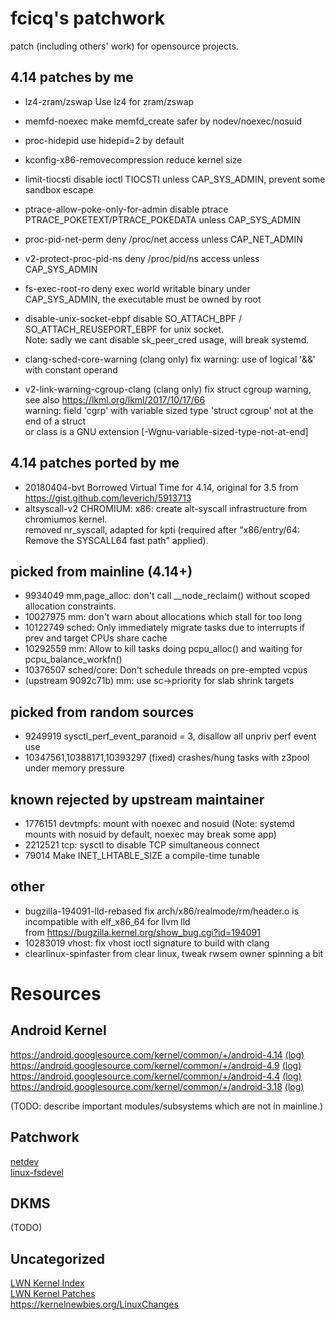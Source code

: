 # fcicq's patchwork
patch (including others' work) for opensource projects.

## 4.14 patches by me
* lz4-zram/zswap Use lz4 for zram/zswap
* memfd-noexec make memfd_create safer by nodev/noexec/nosuid
* proc-hidepid use hidepid=2 by default
* kconfig-x86-removecompression reduce kernel size
* limit-tiocsti disable ioctl TIOCSTI unless CAP_SYS_ADMIN, prevent some sandbox escape
* ptrace-allow-poke-only-for-admin disable ptrace PTRACE_POKETEXT/PTRACE_POKEDATA unless CAP_SYS_ADMIN
* proc-pid-net-perm deny /proc/net access unless CAP_NET_ADMIN
* v2-protect-proc-pid-ns deny /proc/pid/ns access unless CAP_SYS_ADMIN
* fs-exec-root-ro deny exec world writable binary under CAP_SYS_ADMIN, the executable must be owned by root
* disable-unix-socket-ebpf disable SO_ATTACH_BPF / SO_ATTACH_REUSEPORT_EBPF for unix socket.  
Note: sadly we cant disable sk_peer_cred usage, will break systemd.

* clang-sched-core-warning (clang only) fix warning: use of logical '&&' with constant operand
* v2-link-warning-cgroup-clang (clang only) fix struct cgroup warning, see also https://lkml.org/lkml/2017/10/17/66  
warning: field 'cgrp' with variable sized type 'struct cgroup' not at the end of a struct  
     or class is a GNU extension \[-Wgnu-variable-sized-type-not-at-end\]

## 4.14 patches ported by me
* 20180404-bvt Borrowed Virtual Time for 4.14, original for 3.5 from https://gist.github.com/leverich/5913713
* altsyscall-v2 CHROMIUM: x86: create alt-syscall infrastructure from chromiumos kernel.  
removed nr_syscall, adapted for kpti (required after "x86/entry/64: Remove the SYSCALL64 fast path" applied).

## picked from mainline (4.14+)
* 9934049 mm,page_alloc: don't call \_\_node_reclaim() without scoped allocation constraints.
* 10027975 mm: don't warn about allocations which stall for too long
* 10122749 sched: Only immediately migrate tasks due to interrupts if prev and target CPUs share cache
* 10292559 mm: Allow to kill tasks doing pcpu_alloc() and waiting for pcpu_balance_workfn()
* 10376507 sched/core: Don't schedule threads on pre-empted vcpus
* (upstream 9092c71b) mm: use sc->priority for slab shrink targets

## picked from random sources
* 9249919 sysctl_perf_event_paranoid = 3, disallow all unpriv perf event use
* 10347561,10388171,10393297 (fixed) crashes/hung tasks with z3pool under memory pressure

## known rejected by upstream maintainer
* 1776151 devtmpfs: mount with noexec and nosuid (Note: systemd mounts with nosuid by default, noexec may break some app)
* 2212521 tcp: sysctl to disable TCP simultaneous connect
* 79014 Make INET_LHTABLE_SIZE a compile-time tunable

## other
* bugzilla-194091-lld-rebased fix arch/x86/realmode/rm/header.o is incompatible with elf_x86_64 for llvm lld  
from https://bugzilla.kernel.org/show_bug.cgi?id=194091
* 10283019 vhost: fix vhost ioctl signature to build with clang
* clearlinux-spinfaster from clear linux, tweak rwsem owner spinning a bit

# Resources
## Android Kernel
https://android.googlesource.com/kernel/common/+/android-4.14 [(log)](https://android.googlesource.com/kernel/common/+log/android-4.14)  
https://android.googlesource.com/kernel/common/+/android-4.9 [(log)](https://android.googlesource.com/kernel/common/+log/android-4.9)  
https://android.googlesource.com/kernel/common/+/android-4.4 [(log)](https://android.googlesource.com/kernel/common/+log/android-4.4)  
https://android.googlesource.com/kernel/common/+/android-3.18 [(log)](https://android.googlesource.com/kernel/common/+log/android-3.18)  

(TODO: describe important modules/subsystems which are not in mainline.)

## Patchwork
[netdev](https://patchwork.ozlabs.org/project/netdev/list/?state=%2a)  
[linux-fsdevel](https://patchwork.kernel.org/project/linux-fsdevel/list/?state=%2a)  

## DKMS
(TODO)

## Uncategorized
[LWN Kernel Index](https://lwn.net/Kernel/Index/)  
[LWN Kernel Patches](https://lwn.net/Kernel/Patches)  
https://kernelnewbies.org/LinuxChanges  
